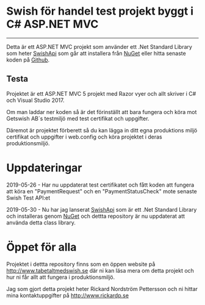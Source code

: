 # Swish för handel test projekt byggt i C# ASP.NET MVC

---

Detta är ett ASP.NET MVC projekt som använder ett .Net Standard Library som heter [SwishApi](https://github.com/RickardPettersson/swish-api-csharp) som går att installera från [NuGet](https://www.nuget.org/packages/SwishApi/) eller hitta senaste koden på [Github](https://github.com/RickardPettersson/swish-api-csharp).

## Testa

Projektet är ett ASP.NET MVC 5 projekt med Razor vyer och allt skriver i C# och Visual Studio 2017.

Om man laddar ner koden så är det förinställt att bara fungera och köra mot Getswish AB´s testmiljö med test certifikat och uppgifter.

Däremot är projektet förberett så du kan lägga in ditt egna produktions miljö certifikat och uppgifter i web.config och köra projektet i deras produktionsmiljö.

# Uppdateringar

2019-05-26 - Har nu uppdaterat test certifikatet och fått koden att fungera att köra en "PaymentRequest" och en "PaymentStatusCheck" mote senaste Swish Test API:et

2019-05-30 - Nu har jag lanserat [SwishApi](https://github.com/RickardPettersson/swish-api-csharp) som är ett .Net Standard Library och installeras genom [NuGet](https://www.nuget.org/packages/SwishApi/) och dettta repository är nu uppdaterat att använda detta class library.

# Öppet för alla
Projektet i dettta repository finns som en öppen website på http://www.tabetaltmedswish.se där ni kan läsa mera om detta projekt och hur ni får allt att fungera i produktionsmiljö.

Jag som gjort detta projekt heter Rickard Nordström Pettersson och ni hittar mina kontaktuppgifter på http://www.rickardp.se